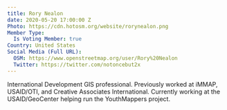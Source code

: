 ```yaml
---
title: Rory Nealon
date: 2020-05-20 17:00:00 Z
Photo: https://cdn.hotosm.org/website/rorynealon.png
Member Type:
  Is Voting Member: true
Country: United States
Social Media (Full URL):
  OSM: https://www.openstreetmap.org/user/Rory%20Nealon
  Twitter: https://twitter.com/notoncebut2x
---
```


<p>International Development GIS professional.  Previously worked at iMMAP, USAID/OTI, and Creative Associates International.  Currently working at the USAID/GeoCenter helping run the YouthMappers project.</p>
